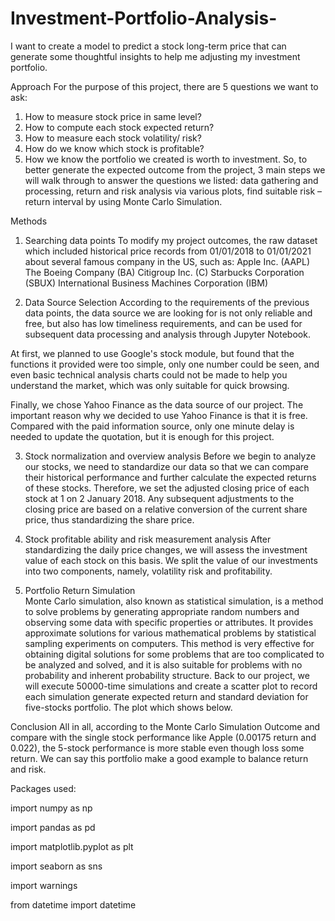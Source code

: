 # Investment-Portfolio-Analysis-

I want to create a model to predict a stock long-term price that can generate some thoughtful insights to help me adjusting my investment portfolio.

Approach 
For the purpose of this project, there are 5 questions we want to ask:
1.	How to measure stock price in same level?
2.	How to compute each stock expected return?
3.	How to measure each stock volatility/ risk?
4.	How do we know which stock is profitable?
5.	How we know the portfolio we created is worth to investment.
So, to better generate the expected outcome from the project, 3 main steps we will walk through to answer the questions we listed: data gathering and processing, return and risk analysis via various plots, find suitable risk – return interval by using Monte Carlo Simulation. 

Methods
1. Searching data points 
To modify my project outcomes, the raw dataset which included historical price records from 01/01/2018 to 01/01/2021 about several famous company in the US, such as:
Apple Inc. (AAPL)
The Boeing Company (BA)
Citigroup Inc. (C)
Starbucks Corporation (SBUX)
International Business Machines Corporation (IBM)

2. Data Source Selection
According to the requirements of the previous data points, the data source we are looking for is not only reliable and free, but also has low timeliness requirements, and can be used for subsequent data processing and analysis through Jupyter Notebook.

At first, we planned to use Google's stock module, but found that the functions it provided were too simple, only one number could be seen, and even basic technical analysis charts could not be made to help you understand the market, which was only suitable for quick browsing.

Finally, we chose Yahoo Finance as the data source of our project. The important reason why we decided to use Yahoo Finance is that it is free. Compared with the paid information source, only one minute delay is needed to update the quotation, but it is enough for this project.

3. Stock normalization and overview analysis
Before we begin to analyze our stocks, we need to standardize our data so that we can compare their historical performance and further calculate the expected returns of these stocks. Therefore, we set the adjusted closing price of each stock at 1 on 2 January 2018. Any subsequent adjustments to the closing price are based on a relative conversion of the current share price, thus standardizing the share price.

4. Stock profitable ability and risk measurement analysis
After standardizing the daily price changes, we will assess the investment value of each stock on this basis. We split the value of our investments into two components, namely, volatility risk and profitability.


5. Portfolio Return Simulation  
Monte Carlo simulation, also known as statistical simulation, is a method to solve problems by generating appropriate random numbers and observing some data with specific properties or attributes. It provides approximate solutions for various mathematical problems by statistical sampling experiments on computers. This method is very effective for obtaining digital solutions for some problems that are too complicated to be analyzed and solved, and it is also suitable for problems with no probability and inherent probability structure.
Back to our project, we will execute 50000-time simulations and create a scatter plot to record each simulation generate expected return and standard deviation for five-stocks portfolio. The plot which shows below. 

Conclusion
All in all, according to the Monte Carlo Simulation Outcome and compare with the single stock performance like Apple (0.00175 return and 0.022), the 5-stock performance is more stable even though loss some return. We can say this portfolio make a good example to balance return and risk.



Packages used:

import numpy as np

import pandas as pd

import matplotlib.pyplot as plt


import seaborn as sns


import warnings

from datetime import datetime


